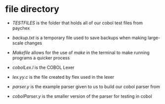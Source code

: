 # file directory
- *TESTFILES* is the folder that holds all of our cobol test files from paychex
- *backup.txt* is a temporary file used to save backups when making large-scale changes
- *Makefile* allows for the use of *make* in the terminal to make running programs a quicker process

- *cobolLex.l* is the COBOL Lexer
- *lex.yy.c* is the file created by flex used in the lexer

- *parser.y* is the example parser given to us to build our cobol parser from
- *cobolParser.y* is the smaller version of the parser for testing in cobol
